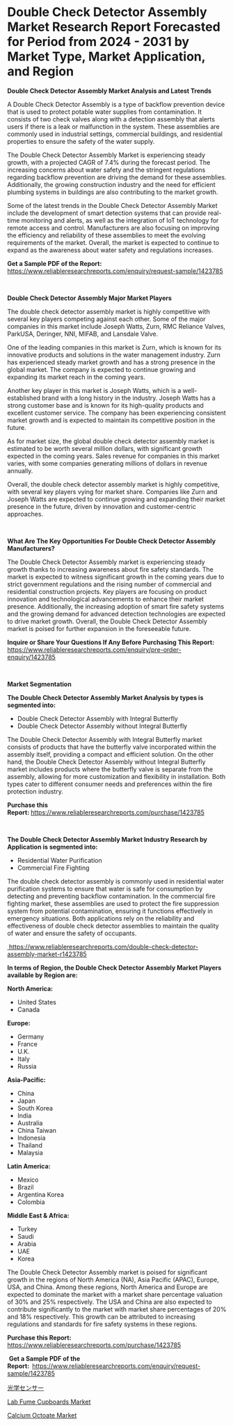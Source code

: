 <p><h1>Double Check Detector Assembly Market Research Report Forecasted for Period from 2024 -  2031 by Market Type, Market Application, and Region</h1></p><p><strong>Double Check Detector Assembly Market Analysis and Latest Trends</strong></p>
<p><p>A Double Check Detector Assembly is a type of backflow prevention device that is used to protect potable water supplies from contamination. It consists of two check valves along with a detection assembly that alerts users if there is a leak or malfunction in the system. These assemblies are commonly used in industrial settings, commercial buildings, and residential properties to ensure the safety of the water supply.</p><p>The Double Check Detector Assembly Market is experiencing steady growth, with a projected CAGR of 7.4% during the forecast period. The increasing concerns about water safety and the stringent regulations regarding backflow prevention are driving the demand for these assemblies. Additionally, the growing construction industry and the need for efficient plumbing systems in buildings are also contributing to the market growth.</p><p>Some of the latest trends in the Double Check Detector Assembly Market include the development of smart detection systems that can provide real-time monitoring and alerts, as well as the integration of IoT technology for remote access and control. Manufacturers are also focusing on improving the efficiency and reliability of these assemblies to meet the evolving requirements of the market. Overall, the market is expected to continue to expand as the awareness about water safety and regulations increases.</p></p>
<p><strong>Get a Sample PDF of the Report:&nbsp;</strong> <a href="https://www.reliableresearchreports.com/enquiry/request-sample/1423785">https://www.reliableresearchreports.com/enquiry/request-sample/1423785</a></p>
<p>&nbsp;</p>
<p><strong>Double Check Detector Assembly Major Market Players</strong></p>
<p><p>The double check detector assembly market is highly competitive with several key players competing against each other. Some of the major companies in this market include Joseph Watts, Zurn, RMC Reliance Valves, ParkUSA, Deringer, NNI, MIFAB, and Lansdale Valve. </p><p>One of the leading companies in this market is Zurn, which is known for its innovative products and solutions in the water management industry. Zurn has experienced steady market growth and has a strong presence in the global market. The company is expected to continue growing and expanding its market reach in the coming years.</p><p>Another key player in this market is Joseph Watts, which is a well-established brand with a long history in the industry. Joseph Watts has a strong customer base and is known for its high-quality products and excellent customer service. The company has been experiencing consistent market growth and is expected to maintain its competitive position in the future.</p><p>As for market size, the global double check detector assembly market is estimated to be worth several million dollars, with significant growth expected in the coming years. Sales revenue for companies in this market varies, with some companies generating millions of dollars in revenue annually.</p><p>Overall, the double check detector assembly market is highly competitive, with several key players vying for market share. Companies like Zurn and Joseph Watts are expected to continue growing and expanding their market presence in the future, driven by innovation and customer-centric approaches.</p></p>
<p>&nbsp;</p>
<p><strong>What Are The Key Opportunities For Double Check Detector Assembly Manufacturers?</strong></p>
<p><p>The Double Check Detector Assembly market is experiencing steady growth thanks to increasing awareness about fire safety standards. The market is expected to witness significant growth in the coming years due to strict government regulations and the rising number of commercial and residential construction projects. Key players are focusing on product innovation and technological advancements to enhance their market presence. Additionally, the increasing adoption of smart fire safety systems and the growing demand for advanced detection technologies are expected to drive market growth. Overall, the Double Check Detector Assembly market is poised for further expansion in the foreseeable future.</p></p>
<p><strong>Inquire or Share Your Questions If Any Before Purchasing This Report:</strong> <a href="https://www.reliableresearchreports.com/enquiry/pre-order-enquiry/1423785">https://www.reliableresearchreports.com/enquiry/pre-order-enquiry/1423785</a></p>
<p>&nbsp;</p>
<p><strong>Market Segmentation</strong></p>
<p><strong>The Double Check Detector Assembly Market Analysis by types is segmented into:</strong></p>
<p><ul><li>Double Check Detector Assembly with Integral Butterfly</li><li>Double Check Detector Assembly without Integral Butterfly</li></ul></p>
<p><p>The Double Check Detector Assembly with Integral Butterfly market consists of products that have the butterfly valve incorporated within the assembly itself, providing a compact and efficient solution. On the other hand, the Double Check Detector Assembly without Integral Butterfly market includes products where the butterfly valve is separate from the assembly, allowing for more customization and flexibility in installation. Both types cater to different consumer needs and preferences within the fire protection industry.</p></p>
<p><strong>Purchase this Report:&nbsp;</strong><a href="https://www.reliableresearchreports.com/purchase/1423785">https://www.reliableresearchreports.com/purchase/1423785</a></p>
<p>&nbsp;</p>
<p><strong>The Double Check Detector Assembly Market Industry Research by Application is segmented into:</strong></p>
<p><ul><li>Residential Water Purification</li><li>Commercial Fire Fighting</li></ul></p>
<p><p>The double check detector assembly is commonly used in residential water purification systems to ensure that water is safe for consumption by detecting and preventing backflow contamination. In the commercial fire fighting market, these assemblies are used to protect the fire suppression system from potential contamination, ensuring it functions effectively in emergency situations. Both applications rely on the reliability and effectiveness of double check detector assemblies to maintain the quality of water and ensure the safety of occupants.</p></p>
<p><a href="https://www.reliableresearchreports.com/double-check-detector-assembly-market-r1423785">&nbsp;https://www.reliableresearchreports.com/double-check-detector-assembly-market-r1423785</a></p>
<p><strong>In terms of Region, the Double Check Detector Assembly Market Players available by Region are:</strong></p>
<p>
    <p> <strong> North America: </strong>
        <ul>
            <li>United States</li>
            <li>Canada</li>
        </ul>
        </p> 
    <p> <strong> Europe: </strong>
        <ul>
            <li>Germany</li>
            <li>France</li>
            <li>U.K.</li>
            <li>Italy</li>
            <li>Russia</li>
        </ul>
        </p> 
    <p> <strong> Asia-Pacific: </strong>
        <ul>
            <li>China</li>
            <li>Japan</li>
            <li>South Korea</li>
            <li>India</li>
            <li>Australia</li>
            <li>China Taiwan</li>
            <li>Indonesia</li>
            <li>Thailand</li>
            <li>Malaysia</li>
        </ul>
        </p> 
    <p> <strong> Latin America: </strong>
        <ul>
            <li>Mexico</li>
            <li>Brazil</li>
            <li>Argentina Korea</li>
            <li>Colombia</li>
        </ul>
        </p> 
    <p> <strong> Middle East & Africa: </strong>
        <ul>
            <li>Turkey</li>
            <li>Saudi</li>
            <li>Arabia</li>
            <li>UAE</li>
            <li>Korea</li>
        </ul>
    </p>
    </p>
<p><p>The Double Check Detector Assembly market is poised for significant growth in the regions of North America (NA), Asia Pacific (APAC), Europe, USA, and China. Among these regions, North America and Europe are expected to dominate the market with a market share percentage valuation of 30% and 25% respectively. The USA and China are also expected to contribute significantly to the market with market share percentages of 20% and 18% respectively. This growth can be attributed to increasing regulations and standards for fire safety systems in these regions.</p></p>
<p><strong>Purchase this Report: </strong><a href="https://www.reliableresearchreports.com/purchase/1423785">https://www.reliableresearchreports.com/purchase/1423785</a></p>
<p>&nbsp;<strong>Get a Sample PDF of the Report:&nbsp;&nbsp;</strong><a href="https://www.reliableresearchreports.com/enquiry/request-sample/1423785">https://www.reliableresearchreports.com/enquiry/request-sample/1423785</a></p>
<p><strong></strong></p>
<p><p><a href="https://github.com/nemesis2824/Market-Research-Report-List-1/blob/main/806023737253.md">光学センサー</a></p><p><a href="https://view.publitas.com/reportprime-1/lab-fume-cupboards-market-research-report-its-history-and-forecast-2024-to-2031/">Lab Fume Cupboards Market</a></p><p><a href="https://issuu.com/reportprime-2/docs/calcium-octoate-market-size-2030.pptx">Calcium Octoate Market</a></p></p>